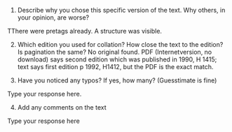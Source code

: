 1. Describe why you chose this specific version of the text. Why others, in your opinion, are worse?

TThere were pretags already. A structure was visible.

2. Which edition you used for collation? How close the text to the edition? Is pagination the same?
No original found.
PDF (Internetversion, no download) says second edition which was published in 1990, H 1415; text says first edition p 1992, H1412, but the PDF is the exact match.

3. Have you noticed any typos? If yes, how many? (Guesstimate is fine)

Type your response here.

4. Add any comments on the text

Type your response here
